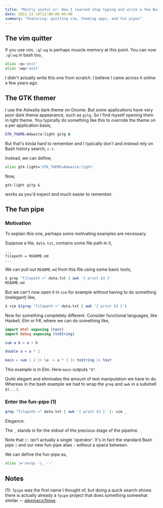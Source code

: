 ```yaml
---
title: "Mostly useful or: How I learned stop typing and write a few Bash aliases"
date: 2021-11-19T12:00:00-04:00
summary: "Featuring: quitting vim, theming apps, and fun pipes"
---
```



## The vim quitter

If you use vim, `:q`/`:wq` is perhaps muscle memory at this point. You can now
`:q`/`:wq` in bash too,
```bash
alias :q='exit'
alias :wq='exit'
```

I didn't actually write this one from scratch. I believe I came across it online
a few years ago.


## The GTK themer
I use the Adwaita dark theme on Gnome. But some applications have very poor dark
theme appearance, such as `gitg`. So I find myself opening them in light theme.
You typically do something like this to override the theme on a per application
basis,
```bash
GTK_THEME=Adwaita:light gitg &
```

But that's kinda hard to remember and I typically don't and instead rely on Bash
history search, `c-r`.

Instead, we can define,

```bash
alias gtk-light='GTK_THEME=Adwaita:light'
```

Now,
```
gtk-light gitg &
```
works as you'd expect and much easier to remember.


## The fun pipe


### Motivation
To explain this one, perhaps some motivating examples are necessary.

Suppose a file, `data.txt`, contains some file path in it,
```text
...
filepath = README.md
...
```

We can pull out `README.md` from this file using some basic tools,
```bash
$ grep "filepath =" data.txt | awk '{ print $3 }'
README.md
```

But we can't now open it in `vim` for example without having to do something
(inelegant) like,
```bash
$ vim $(grep "filepath =" data.txt | awk '{ print $3 }')
```

Now for something completely different. Consider functional languages, like
Haskell, Elm or F#, where we can do something like,
```elm
import Html exposing (text)
import Debug exposing (toString)

sum a b = a + b

double a = a * 2

main = sum 1 2 |> \a -> a * 3 |> toString |> text
```
This example is in Elm.  Here `main` outputs `"9"`.

Quite elegant and eliminates the amount of text manipulation we have
to do. Whereas in the bash example we had to wrap the `grep` and `awk` in a
subshell `$(...)`.


### Enter the fun-pipe (1)
```bash
grep "filepath =" data.txt | awk '{ print $3 }' |: vim _
```
Elegance.

The `_` stands in for the stdout of the precious stage of the pipeline.

Note that `|:` isn't actually a single 'operator'.
It's in fact the standard Bash pipe `|` and our new fun-pipe alias `:` without a space between.

We can define the fun-pipe as,
```bash
alias :='xargs -i_ --'
```


## Notes
(1): `fpipe` was the first name I thought of, but doing a quick search shows
there is actually already a `fpipe` project that does something somewhat similar
-- [alexmaco/fpipe](https://github.com/alexmaco/fpipe).
